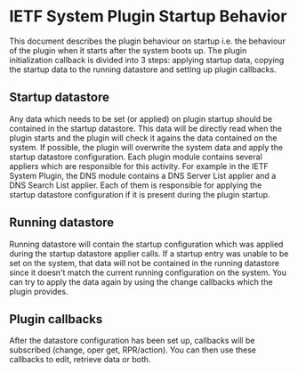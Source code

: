 # IETF System Plugin Startup Behavior

This document describes the plugin behaviour on startup i.e. the behaviour of
the plugin when it starts after the system boots up. The plugin initialization
callback is divided into 3 steps: applying startup data, copying the startup
data to the running datastore and setting up plugin callbacks.

## Startup datastore

Any data which needs to be set (or applied) on plugin startup should be
contained in the startup datastore. This data will be directly read when the
plugin starts and the plugin will check it agains the data contained on the
system. If possible, the plugin will overwrite the system data and apply the
startup datastore configuration. Each plugin module contains several appliers
which are responsible for this activity. For example in the IETF System Plugin,
the DNS module contains a DNS Server List applier and a DNS Search List applier.
Each of them is responsible for applying the startup datastore configuration if
it is present during the plugin startup.

## Running datastore

Running datastore will contain the startup configuration which was applied
during the startup datastore applier calls. If a startup entry was unable to be
set on the system, that data will not be contained in the running datastore
since it doesn't match the current running configuration on the system. You can
try to apply the data again by using the change callbacks which the plugin
provides.

## Plugin callbacks

After the datastore configuration has been set up, callbacks will be subscribed
(change, oper get, RPR/action). You can then use these callbacks to edit,
retrieve data or both.
